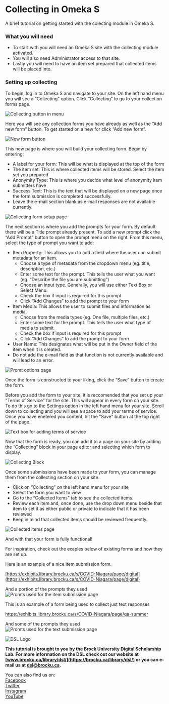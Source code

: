 


# Collecting in Omeka S
A brief tutorial on getting started with the colecting module in Omeka S.

### What you will need
- To start with you will need an Omeka S site with the collecting module activated.
- You will also need Administrator access to that site.
- Lastly you will need to have an item set prepared that collected items will be placed into.

### Setting up collecting


To begin, log in to Omeka S and navigate to your site.  On the left hand menu you will see a “Collecting” option.  Click “Collecting” to go to your collection forms page.

![Collecting button in menu][img1]
 
Here you will see any collection forms you have already as well as the “Add new form” button.  To get started on a new for click “Add new form”.
 
![New form button][img2]
 
This new page is where you will build your collecting form.  Begin by entering:
- A label for your form: This will be what is displayed at the top of the form
- The item set: This is where collected items will be stored.  Select the item set you prepared
- Anonymity Type: This is where you decide what level of anonymity item submitters have
- Success Text: This is the text that will be displayed on a new page once the form submission is completed successfully.
- Leave the e-mail section blank as e-mail responses are not available currently.

![Collecting form setup page][img3]

The next section is where you add the prompts for your form.  By default there will be a Title prompt already present.  To add a new prompt click the “Add Prompt” button to open the prompt menu on the right.  From this menu, select the type of prompt you want to add:

- Item Property: This allows you to add a field where the user can submit metadata for an item.
	- Choose a type of metadata from the dropdown menu (eg. title, description, etc.)
	- Enter some text for the prompt.  This tells the user what you want (eg. “Describe the file you are submitting”)
	- Choose an input type.  Generally, you will use either Text Box or Select Menu.
	- Check the box if input is required for this prompt
	- Click “Add Changes” to add the prompt to your form
- Item Media: This allows the user to submit files and information as media.
	- Choose from the media types (eg. One file, multiple files, etc.)
	- Enter some text for the prompt.  This tells the user what type of media to submit
	- Check the box if input is required for this prompt
	- Click “Add Changes” to add the prompt to your form
- User Name: This designates what will be put in the Owner field of the item when it is created.
- Do not add the e-mail field as that function is not currently available and will lead to an error.

![Promt options page][img4]

Once the form is constructed to your liking, click the “Save” button to create the form.  

Before you add the form to your site, it is reccomended that you set up your "Terms of Service" for the site.  This will appear in every form on your site.
To do this go to the Settings option in the left hand menu for your site.  Scroll down to collecting and you will see a space to add your terms of service.  Once you have enetered you content, hit the "Save" button at the top right of the page.

![Text box for adding terms of service][img8]

Now that the form is ready, you can add it to a page on your site by adding the “Collecting” block in your page editor and selecting which form to display.

![Collecting Block][img9]

Once some submissions have been made to your form, you can manage them from the collecting section on your site.  

- Click on “Collecting” on the left hand menu for your site
- Select the form you want to view
- Go to the “Collected Items” tab to see the collected items.
- Review each item and, once done, use the drop down menu beside that item to set it as either public or private to indicate that it has been reviewed
- Keep in mind that collected items should be reviewed frequently.

![Collected items page][img5]

And with that your form is fully functional!

For inspiration, check out the exaples below of existing forms and how they are set up.

Here is an example of a nice item submission form.

[https://exhibits.library.brocku.ca/s/COVID-Niagara/page/digital](https://exhibits.library.brocku.ca/s/COVID-Niagara/page/digital)

And a portion of the prompts they used
![Promts used for the item submission page][img6]


This is an example of a form being used to collect just text responses

https://exhibits.library.brocku.ca/s/COVID-Niagara/page/qa-summer

And some of the prompts they used
![Promts used for the text submission page][img7]



![DSL Logo][dsllogo]  
  
**This tutorial is brought to you by the Brock University Digital Scholarship Lab.  For more information on the DSL check out our website at [www.brocku.ca/library/dsl/](https://brocku.ca/library/dsl/) or you can e-mail us at dsl@brocku.ca.**  
  
You can also find us on:  
[Facebook](https://www.facebook.com/Brock-University-Digital-Scholarship-Lab-349407235866792/)  
[Twitter](https://twitter.com/brock_dsl)  
[Instagram](https://www.instagram.com/brock_dsl/?hl=en)  
[YouTube](https://www.youtube.com/channel/UC2eEqPkDo-1N3qilxv-N_1g/featured?view_as=subscriber)










<!--- Please use reference style images so that it is easier to update pictures later --->

[dsllogo]: dsl_logo.png
[img1]: collectingimg1.png
[img2]: collectingimg2.png
[img3]: collectingimg3.png
[img4]: collectingimg4.png
[img5]: collectingimg5.png
[img6]: collectingimg6.png
[img7]: collectingimg7.png
[img8]: collectingimg8.png
[img9]: collectingimg9.png